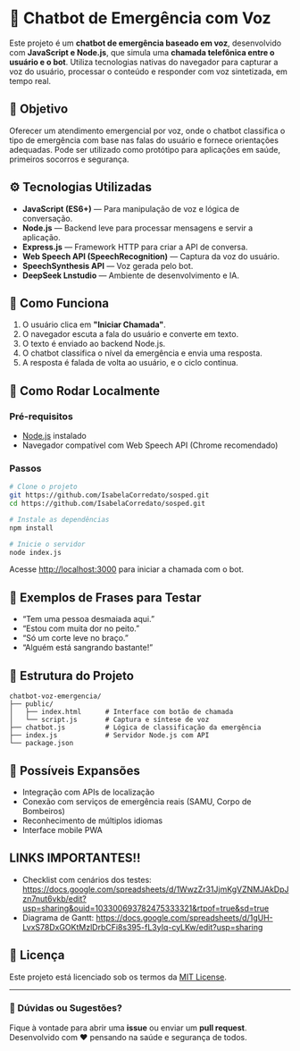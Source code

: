 # 🤖 Chatbot de Emergência com Voz

Este projeto é um **chatbot de emergência baseado em voz**, desenvolvido com **JavaScript e Node.js**, que simula uma **chamada telefônica entre o usuário e o bot**. Utiliza tecnologias nativas do navegador para capturar a voz do usuário, processar o conteúdo e responder com voz sintetizada, em tempo real.

## 📌 Objetivo

Oferecer um atendimento emergencial por voz, onde o chatbot classifica o tipo de emergência com base nas falas do usuário e fornece orientações adequadas. Pode ser utilizado como protótipo para aplicações em saúde, primeiros socorros e segurança.

## ⚙️ Tecnologias Utilizadas

- **JavaScript (ES6+)** — Para manipulação de voz e lógica de conversação.
- **Node.js** — Backend leve para processar mensagens e servir a aplicação.
- **Express.js** — Framework HTTP para criar a API de conversa.
- **Web Speech API (SpeechRecognition)** — Captura da voz do usuário.
- **SpeechSynthesis API** — Voz gerada pelo bot.
- **DeepSeek Lnstudio** — Ambiente de desenvolvimento e IA.

## 🧠 Como Funciona

1. O usuário clica em **"Iniciar Chamada"**.
2. O navegador escuta a fala do usuário e converte em texto.
3. O texto é enviado ao backend Node.js.
4. O chatbot classifica o nível da emergência e envia uma resposta.
5. A resposta é falada de volta ao usuário, e o ciclo continua.

## 🚀 Como Rodar Localmente

### Pré-requisitos

- [Node.js](https://nodejs.org/) instalado
- Navegador compatível com Web Speech API (Chrome recomendado)

### Passos

```bash
# Clone o projeto
git https://github.com/IsabelaCorredato/sosped.git
cd https://github.com/IsabelaCorredato/sosped.git

# Instale as dependências
npm install

# Inicie o servidor
node index.js
```

Acesse [http://localhost:3000](http://localhost:3000) para iniciar a chamada com o bot.

## 🧪 Exemplos de Frases para Testar

- “Tem uma pessoa desmaiada aqui.”
- “Estou com muita dor no peito.”
- “Só um corte leve no braço.”
- “Alguém está sangrando bastante!”

## 📁 Estrutura do Projeto

```
chatbot-voz-emergencia/
├── public/
│   ├── index.html      # Interface com botão de chamada
│   └── script.js       # Captura e síntese de voz
├── chatbot.js          # Lógica de classificação da emergência
├── index.js            # Servidor Node.js com API
└── package.json
```

## 📡 Possíveis Expansões

- Integração com APIs de localização
- Conexão com serviços de emergência reais (SAMU, Corpo de Bombeiros)
- Reconhecimento de múltiplos idiomas
- Interface mobile PWA

## LINKS IMPORTANTES!!

- Checklist com cenários dos testes: https://docs.google.com/spreadsheets/d/1WwzZr31JjmKgVZNMJAkDpJzn7nut6vkb/edit?usp=sharing&ouid=103300693782475333321&rtpof=true&sd=true
- Diagrama de Gantt: https://docs.google.com/spreadsheets/d/1gUH-LvxS78DxGOKtMzlDrbCFi8s395-fL3yIq-cyLKw/edit?usp=sharing

## 📄 Licença

Este projeto está licenciado sob os termos da [MIT License](LICENSE).

---

### 💬 Dúvidas ou Sugestões?

Fique à vontade para abrir uma **issue** ou enviar um **pull request**.  
Desenvolvido com ❤️ pensando na saúde e segurança de todos.
